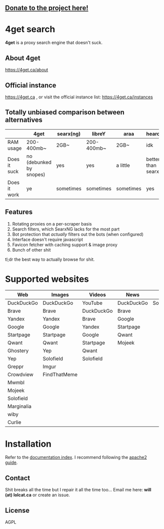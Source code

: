 ## <a href="https://4get.ca/donate">Donate to the project here!</a>

# 4get search
**4get** is a proxy search engine that doesn't suck.

## About 4get
https://4get.ca/about

## Official instance
https://4get.ca , or visit the official instance list: https://4get.ca/instances

## Totally unbiased comparison between alternatives

|                            | 4get                    | searx(ng) | libreY      | araa      | hearch            |
|----------------------------|-------------------------|-----------|-------------|-----------|-------------------|
| RAM usage                  | 200-400mb~              | 2GB~      | 200-400mb~  | 2GB~      | idk               |
| Does it suck               | no (debunked by snopes) | yes       | yes         | a little  | better than searx |
| Does it work               | ye                      | sometimes | sometimes   | sometimes | yes               |

## Features
1. Rotating proxies on a per-scraper basis
2. Search filters, which SearxNG lacks for the most part
3. Bot protection that *actually* filters out the bots (when configured)
4. Interface doesn't require javascript
5. Favicon fetcher with caching support & image proxy
6. Bunch of other shit

tl;dr the best way to actually browse for shit.

# Supported websites

| Web        | Images       | Videos     | News       | Music      | Autocompleter |
|------------|--------------|------------|------------|------------|---------------|
| DuckDuckGo | DuckDuckGo   | YouTube    | DuckDuckGo | Soundcloud | Brave         |
| Brave      | Brave        | DuckDuckGo | Brave      |            | DuckDuckGo    |
| Yandex     | Yandex       | Brave      | Google     |            | Yandex        |
| Google     | Google       | Yandex     | Startpage  |            | Google        |
| Startpage  | Startpage    | Google     | Qwant      |            | Startpage     |
| Qwant      | Qwant        | Startpage  | Mojeek     |            | Kagi          |
| Ghostery   | Yep          | Qwant      |            |            | Qwant         |
| Yep        | Solofield    | Solofield  |            |            | Ghostery      |
| Greppr     | Imgur        |            |            |            | Yep           |
| Crowdview  | FindThatMeme |            |            |            | Marginalia    |
| Mwmbl      |              |            |            |            | YouTube       |
| Mojeek     |              |            |            |            | Soundcloud    |
| Solofield  |              |            |            |            |               |
| Marginalia |              |            |            |            |               |
| wiby       |              |            |            |            |               |
| Curlie     |              |            |            |            |               |

# Installation
Refer to the <a href="https://git.lolcat.ca/lolcat/4get/src/branch/master/docs/">documentation index</a>. I recommend following the <a href="https://git.lolcat.ca/lolcat/4get/src/branch/master/docs/apache2.md">apache2 guide</a>.

## Contact
Shit breaks all the time but I repair it all the time too... Email me here: <b>will (at) lolcat.ca</b> or create an issue.

## License
AGPL
